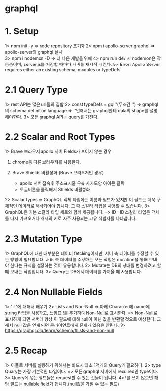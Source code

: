# graphql

# 1. Setup

1> npm init -y
=> node repository 초기화
2> npm i apollo-server graphql
=> apollo-server와 graphql 설치  
3> npm i nodemon -D
=> 더 나은 개발을 위해
4> npm run dev 시 nodemon은 작동중이며, server.js를 저장할 때마다 서버를 재시작 시킨다.
5> Error: Apollo Server requires either an existing schema, modules or typeDefs

# 2.1 Query Type

1> rest API는 많은 url들의 집합
2> const typeDefs = gql''(무조건 '')
=> graphql의 schema definition language
=> ''안에서는 graphql한테 data의 shape를 설명해야한다.
3> 모든 graphql API는 query를 가진다.

# 2.2 Scalar and Root Types

1> Brave 브라우저 apollo 서버 Fields가 보이지 않는 경우

1. chrome등 다른 브라우저를 사용한다.
2. Brave Shields 비활성화 (Brave 브라우저인 경우)

   - apollo 서버 접속후 주소표시줄 우측 사자모양 아이콘 클릭
   - 토글버튼을 클릭해서 Shields 비활성화

2> Scalar types
=> GraphQL 객체 타입에는 이름과 필드가 있지만 이 필드는 더욱 구체적인 데이터로 해석되어야 합니다. 그 때 스칼라 타입을 사용할 수 있습니다.
3> GraphQL은 기본 스칼라 타입 세트와 함께 제공됩니다.
=> ID : ID 스칼라 타입은 객체를 다시 가져오거나 캐시의 키로 자주 사용되는 고유 식별자를 나타냅니다.

# 2.3 Mutation Type

1> GraphQL에 대한 대부분은 데이터 fetching이지만, 서버 측 데이터를 수정할 수 있는 방법이 필요합니다.
서버 측 데이터를 수정하는 모든 작업은 mutation을 통해 보내야 한다는 규칙을 설정하는 것이 유용합니다.
2> Mutate는 DB의 상태를 변경하려고 할 때 보내는 작업입니다.
3> Query는 DB에서 데이터를 가져올 때 사용합니다.

# 2.4 Non Nullable Fields

1> ' ! '에 대해서 배우기
2> Lists and Non-Null
=> 아래 Character에 name에 string 타입을 사용하고, 느낌표 !를 추가하여 Non-Null로 표시한다.
=> Non-Null로 표시하게 되면 서버가 항상 이 필드에 대해 null이 아닌 값을 반환할 것으로 예상한다. 그래서 null 값을 얻게 되면 클라이언트에게 문제가 있음을 알린다.
3> https://graphql.org/learn/schema/#lists-and-non-null

# 2.5 Recap

1> 아폴로 서버를 실행하기 위해서는 바드시 최소 1억개의 Query가 필요하다.
2> type Quary는 가장 기본적인 타입이다.
=> 모든 graphql 서버에서 required인 type이다.
3> Query에 넣는 필드들은 request할 수 있는 것들이 됩니다.
4> !를 쓰지 않으면 해당 필드는 nullable field가 됩니다.(null값을 가질 수 있는 필드)
